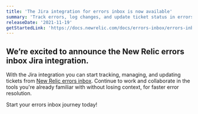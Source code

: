 ```yaml
---
title: 'The Jira integration for errors inbox is now available' 
summary: 'Track errors, log changes, and update ticket status in errors inbox with the new Jira integration.'
releaseDate: '2021-11-19' 
getStartedLink: 'https://docs.newrelic.com/docs/errors-inbox/errors-inbox/' 
---
```

## We’re excited to announce the New Relic errors inbox Jira integration. 

With the Jira integration you can start tracking, managing, and updating tickets from [New Relic errors inbox](/docs/errors-inbox/errors-inbox). Continue to work and collaborate in the tools you're already familiar with without losing context, for faster error resolution.

Start your errors inbox journey today!
